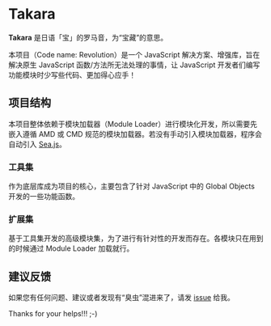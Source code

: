 # Takara

**Takara** 是日语「宝」的罗马音，为“宝藏”的意思。

本项目（Code name: Revolution）是一个 JavaScript 解决方案、增强库，旨在解决原生 JavaScript 函数/方法所无法处理的事情，让 JavaScript 开发者们编写功能模块时少写些代码、更加得心应手！

## 项目结构

本项目整体依赖于模块加载器（Module Loader）进行模块化开发，所以需要先嵌入遵循 AMD 或 CMD 规范的模块加载器。若没有手动引入模块加载器，程序会自动引入 [Sea.js](http://seajs.org/ "前往 Sea.js 官网")。

### 工具集

作为底层库成为项目的核心，主要包含了针对 JavaScript 中的 Global Objects 开发的一些功能函数。

### 扩展集

基于工具集开发的高级模块集，为了进行有针对性的开发而存在。各模块只在用到的时候通过 Module Loader 加载就行。

## 建议反馈

如果您有任何问题、建议或者发现有“臭虫”混进来了，请发 [issue](https://github.com/ourai/Takara/issues) 给我。

Thanks for your helps!!! ;-)
